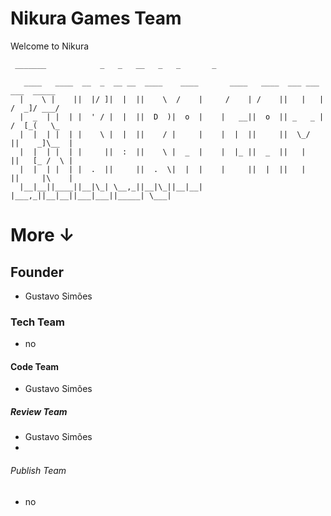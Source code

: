 # Nikura Games Team
Welcome to Nikura


    
     _______            _   _   __   _   _       _
                                    
       ____   ____  __  _  __ __  ____    ____       ____   ____  ___ ___    ___  _____
      |    \ |    ||  |/ ]|  |  ||    \  /    |     /    | /    ||   |   |  /  _]/ ___/
      |  _  | |  | |  ' / |  |  ||  D  )|  o  |    |   __||  o  || _   _ | /  [_(   \_ 
      |  |  | |  | |    \ |  |  ||    / |     |    |  |  ||     ||  \_/  ||    _]\__  |
      |  |  | |  | |     ||  :  ||    \ |  _  |    |  |_ ||  _  ||   |   ||   [_ /  \ |
      |  |  | |  | |  .  ||     ||  .  \|  |  |    |     ||  |  ||   |   ||     |\    |
      |__|__||____||__|\_| \__,_||__|\_||__|__|    |___,_||__|__||___|___||_____| \___|
  
More ↓
============

## Founder
 * Gustavo Simões
### Tech Team
 * no
#### Code Team
 * Gustavo Simões
##### Review Team
 * Gustavo Simões
 * 
###### Publish Team
 * no
